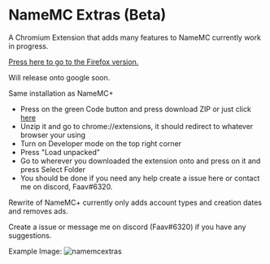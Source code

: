 # NameMC Extras (Beta)
A Chromium Extension that adds many features to NameMC currently work in progress.

[Press here to go to the Firefox version.](https://github.com/bribes/NameMC-Extras/tree/firefox)

Will release onto google soon.

Same installation as NameMC+

- Press on the green Code button and press download ZIP or just click [here](https://github.com/bribes/NameMC-Extras/archive/refs/heads/chromium.zip)
- Unzip it and go to chrome://extensions, it should redirect to whatever browser your using
- Turn on Developer mode on the top right corner
- Press "Load unpacked"
- Go to wherever you downloaded the extension onto and press on it and press Select Folder
- You should be done if you need any help create a issue here or contact me on discord, Faav#6320.

Rewrite of NameMC+ currently only adds account types and creation dates and removes ads.

Create a issue or message me on discord (Faav#6320) if you have any suggestions.

Example Image:
![namemcextras](https://user-images.githubusercontent.com/52789876/162082751-b4ef9872-e00f-40d6-b917-8b26cbe376de.PNG)
